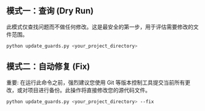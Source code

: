 ## 模式一：查询 (Dry Run)
此模式仅查找问题而不做任何修改。这是最安全的第一步，用于评估需要修改的文件范围。

```bash
python update_guards.py <your_project_directory>
```

## 模式二：自动修复 (Fix)
重要: 在运行此命令之前，强烈建议您使用 Git 等版本控制工具提交当前所有更改，或对项目进行备份。此操作将直接修改您的源代码文件。

```bash
python update_guards.py <your_project_directory> --fix
```
